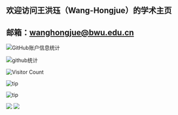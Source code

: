 ## 欢迎访问王洪珏（Wang-Hongjue）的学术主页
## 邮箱：wanghongjue@bwu.edu.cn

![GitHub账户信息统计](https://github-stats.ubrong.com/api?username=wang448721577&show_icons=true) 


![github统计](https://stats.justsong.cn/api/github?username=wang448721577&lang=zh-CN)

![Visitor Count](https://profile-counter.glitch.me/{wang448721577}/count.svg)

![tip](https://badgen.net/badge/MATLAB/2023/orange?icon=MATLAB)

![tip](https://badgen.net/badge/python/3.1.6/green?icon=packagephobia)

<p>
  <img src="https://img.shields.io/static/v1?label=Program&message=Python&color=blue"/>
<a href="CSDN主页"><img src="https://blog.csdn.net/u012167761?label=Blog&message=CSDN&color=red"/></a>
</p>
